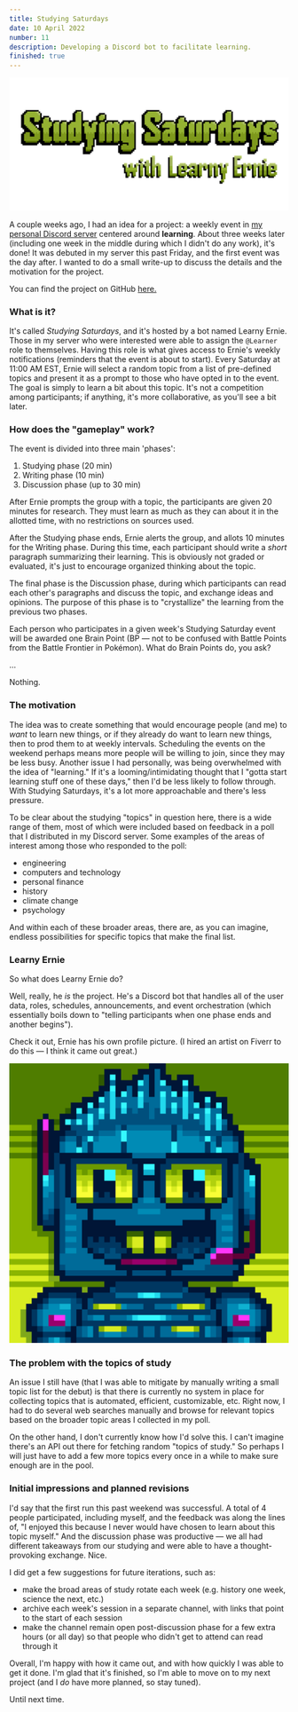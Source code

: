 ```yaml
---
title: Studying Saturdays
date: 10 April 2022
number: 11
description: Developing a Discord bot to facilitate learning.
finished: true
---
```


![Studying Saturdays logo](../assets/images/studying-saturdays/studying-saturdays-logo.png "Studying Saturdays logo")

A couple weeks ago, I had an idea for a project: a weekly event in [my personal
Discord server](https://discord.gg/SB52VWvwRY) centered around **learning**. About three weeks later (including one
week in the middle during which I didn't do any work), it's done! It was debuted in my server this past Friday, and the first
event was the day after. I wanted to do a small write-up to discuss the details and the motivation for the project.

You can find the project on GitHub [here.](https://github.com/Dechrissen/learny-ernie)

### What is it?

It's called _Studying Saturdays_, and it's hosted by a bot named Learny Ernie. Those in my server who were interested were able to assign the `@Learner` role
to themselves. Having this role is what gives access to Ernie's weekly notifications (reminders that the event is about to start).
Every Saturday at 11:00 AM EST, Ernie will select a random topic from a list of
pre-defined topics and present it as a prompt to those who have opted in to the event. The goal is simply to learn a bit
about this topic. It's not a competition among participants; if anything, it's more collaborative, as you'll see a bit later.

### How does the "gameplay" work?

The event is divided into three main 'phases':

1. Studying phase (20 min)
2. Writing phase (10 min)
3. Discussion phase (up to 30 min)

After Ernie prompts the group with a topic, the participants are given 20 minutes for research. They must learn as much as they can about it in the
allotted time, with no restrictions on sources used.

After the Studying phase ends, Ernie alerts the group, and allots 10 minutes for the Writing phase. During this time, each participant should write a
_short_ paragraph summarizing their learning. This is obviously not graded or evaluated, it's just to encourage organized thinking about the topic.

The final phase is the Discussion phase, during which participants can read each other's paragraphs and discuss the topic, and exchange ideas and opinions.
The purpose of this phase is to "crystallize" the learning from the previous two phases.

Each person who participates in a given week's Studying Saturday event will be awarded one
Brain Point (BP — not to be confused with Battle Points from the Battle Frontier in Pokémon).
What do Brain Points do, you ask?

...

Nothing.

### The motivation

The idea was to create something that would encourage people (and me) to _want_ to learn new things, or if they already do want to learn new things,
then to prod them to at weekly intervals. Scheduling the events on the weekend perhaps means more people will be willing to join, since they may be less busy.
Another issue I had personally, was being overwhelmed with the idea of "learning." If it's a looming/intimidating thought that I "gotta start learning stuff one of these days," then I'd be less likely to follow through. With Studying Saturdays, it's a lot more approachable and there's less pressure.

To be clear about the studying "topics" in question here, there is a wide range of them, most of which were included based on feedback in a poll
that I distributed in my Discord server. Some examples of the areas of interest among those who responded to the poll:

- engineering
- computers and technology
- personal finance
- history
- climate change
- psychology

And within each of these broader areas, there are, as you can imagine, endless possibilities for specific topics that make the final list.

### Learny Ernie

So what does Learny Ernie do?

Well, really, he _is_ the project. He's a Discord bot that handles all of the user data, roles, schedules, announcements, and event orchestration (which essentially boils down to "telling participants when one phase ends and another begins").

Check it out, Ernie has his own profile picture. (I hired an artist on Fiverr to do this — I think it came out great.)

![Learny Ernie](../assets/images/studying-saturdays/ernie.png "Learny Ernie")

### The problem with the topics of study

An issue I still have (that I was able to mitigate by manually writing a small topic list for the debut) is that there is currently no system in place for collecting topics that is automated, efficient, customizable, etc. Right now, I had to do several web searches manually and browse for relevant topics based on the broader topic areas I collected in my poll.

On the other hand, I don't currently know how I'd solve this. I can't imagine there's an API out there for fetching random "topics of study." So perhaps I will just have to add a few more topics every once in a while to make sure enough are in the pool.

### Initial impressions and planned revisions

I'd say that the first run this past weekend was successful. A total of 4 people participated, including myself, and the feedback was along the lines of, "I enjoyed this because I never would have chosen to learn about this topic myself." And the discussion phase was productive — we all had different takeaways from our studying and were able to have a thought-provoking exchange. Nice.

I did get a few suggestions for future iterations, such as:

- make the broad areas of study rotate each week (e.g. history one week, science the next, etc.)
- archive each week's session in a separate channel, with links that point to the start of each session
- make the channel remain open post-discussion phase for a few extra hours (or all day) so that people who didn't get to attend can read through it

Overall, I'm happy with how it came out, and with how quickly I was able to get it done. I'm glad that it's finished, so I'm able to move on to my next project (and I _do_ have more planned, so stay tuned).

Until next time.
